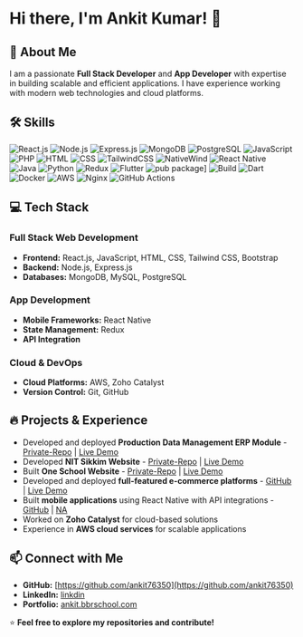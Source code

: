 # Hi there, I'm Ankit Kumar! 👋

## 🚀 About Me
I am a passionate **Full Stack Developer** and **App Developer** with expertise in building scalable and efficient applications. I have experience working with modern web technologies and cloud platforms.

## 🛠 Skills
![React.js](https://img.shields.io/badge/Frontend-React.js-blue?style=for-the-badge&logo=react)
![Node.js](https://img.shields.io/badge/Backend-Node.js-green?style=for-the-badge&logo=node.js)
![Express.js](https://img.shields.io/badge/Backend-Express.js-lightgrey?style=for-the-badge&logo=express)
![MongoDB](https://img.shields.io/badge/Database-MongoDB-brightgreen?style=for-the-badge&logo=mongodb)
![PostgreSQL](https://img.shields.io/badge/Database-PostgreSQL-blue?style=for-the-badge&logo=postgresql)
![JavaScript](https://img.shields.io/badge/Language-JavaScript-yellow?style=for-the-badge&logo=javascript)
![PHP](https://img.shields.io/badge/Language-PHP-purple?style=for-the-badge&logo=php)
![HTML](https://img.shields.io/badge/Markup-HTML-orange?style=for-the-badge&logo=html5)
![CSS](https://img.shields.io/badge/Style-CSS-blue?style=for-the-badge&logo=css3)
![TailwindCSS](https://img.shields.io/badge/Style-TailwindCSS-cyan?style=for-the-badge&logo=tailwindcss)
![NativeWind](https://img.shields.io/badge/Style-NativeWind-blueviolet?style=for-the-badge)
![React Native](https://img.shields.io/badge/Mobile-React%20Native-purple?style=for-the-badge&logo=react)
![Java](https://img.shields.io/badge/Language-Java-red?style=for-the-badge&logo=java)
![Python](https://img.shields.io/badge/Language-Python-blue?style=for-the-badge&logo=python)
![Redux](https://img.shields.io/badge/State%20Management-Redux-purple?style=for-the-badge&logo=redux)
![Flutter](https://img.shields.io/badge/Flutter-v3.24-blue?logo=flutter)
![pub package](https://img.shields.io/pub/v/YOUR_PACKAGE_NAME.svg)]
![Build](https://github.com/YOUR_USERNAME/YOUR_REPO_NAME/actions/workflows/flutter.yml/badge.svg)
![Dart](https://img.shields.io/badge/Dart-v3.5-blue?logo=dart)
![Docker](https://img.shields.io/badge/Docker-2496ED?logo=docker&logoColor=white)
![AWS](https://img.shields.io/badge/AWS-FF9900?logo=amazon-aws&logoColor=white)
![Nginx](https://img.shields.io/badge/Nginx-009639?logo=nginx&logoColor=white)
![GitHub Actions](https://img.shields.io/badge/GitHub%20Actions-2088FF?logo=github-actions&logoColor=white)



## 💻 Tech Stack

### **Full Stack Web Development**
- **Frontend:** React.js, JavaScript, HTML, CSS, Tailwind CSS, Bootstrap
- **Backend:** Node.js, Express.js
- **Databases:** MongoDB, MySQL, PostgreSQL

### **App Development**
- **Mobile Frameworks:** React Native
- **State Management:** Redux
- **API Integration**

### **Cloud & DevOps**
- **Cloud Platforms:** AWS, Zoho Catalyst
- **Version Control:** Git, GitHub


## 🔥 Projects & Experience
- Developed and deployed **Production Data Management ERP Module** - [Private-Repo](https://github.com/ankit76350) | [Live Demo](https://dharaksha-dbs.online/)
- Developed **NIT Sikkim Website** - [Private-Repo](https://github.com/ankit76350) | [Live Demo](https://nitsikkim.ac.in/)
- Built **One School Website** - [Private-Repo](https://github.com/ankit76350) | [Live Demo](https://bbrschool.com/)
- Developed and deployed **full-featured e-commerce platforms** - [GitHub]() | [Live Demo]()
- Built **mobile applications** using React Native with API integrations - [GitHub](https://github.com/ankit76350/social-app) | [NA]()
- Worked on **Zoho Catalyst** for cloud-based solutions
- Experience in **AWS cloud services** for scalable applications

## 📫 Connect with Me
- **GitHub:** [https://github.com/ankit76350](https://github.com/ankit76350)
- **LinkedIn:** [linkdin](https://www.linkedin.com/in/ankit-kumar-71bba026b?utm_source=share&utm_campaign=share_via&utm_content=profile&utm_medium=android_app)
- **Portfolio:** [ankit.bbrschool.com](https://ankit.bbrschool.com/)

⭐ **Feel free to explore my repositories and contribute!**
